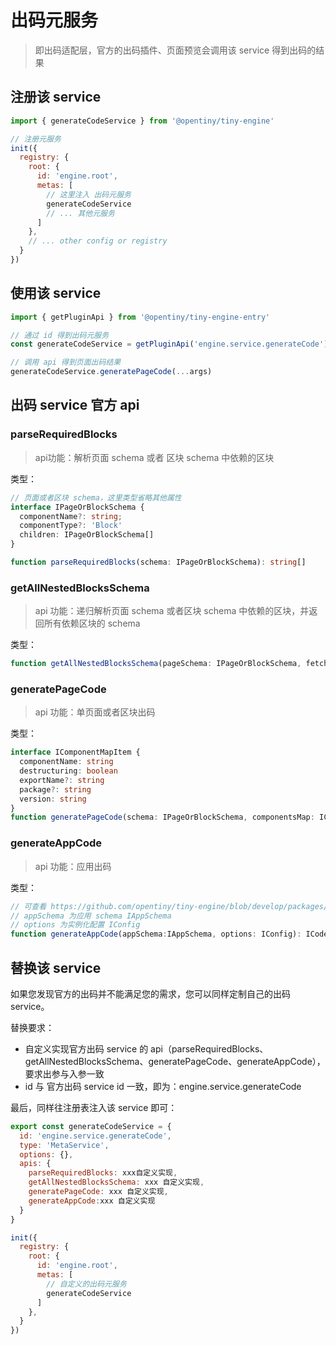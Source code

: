 # 出码元服务

> 即出码适配层，官方的出码插件、页面预览会调用该  service 得到出码的结果

## 注册该 service

```javascript
import { generateCodeService } from '@opentiny/tiny-engine'

// 注册元服务
init({
  registry: {
    root: {
      id: 'engine.root',
      metas: [
        // 这里注入 出码元服务
        generateCodeService
        // ... 其他元服务
      ]
    },
    // ... other config or registry
  }
})
```

## 使用该 service

```javascript
import { getPluginApi } from '@opentiny/tiny-engine-entry'

// 通过 id 得到出码元服务
const generateCodeService = getPluginApi('engine.service.generateCode')

// 调用 api 得到页面出码结果
generateCodeService.generatePageCode(...args)
```

## 出码 service 官方 api

### parseRequiredBlocks

> api功能：解析页面 schema 或者 区块 schema 中依赖的区块

类型：

```typescript
// 页面或者区块 schema，这里类型省略其他属性
interface IPageOrBlockSchema {
  componentName?: string;
  componentType?: 'Block'
  children: IPageOrBlockSchema[]
}

function parseRequiredBlocks(schema: IPageOrBlockSchema): string[]
```

### getAllNestedBlocksSchema

> api 功能：递归解析页面 schema 或者区块 schema 中依赖的区块，并返回所有依赖区块的 schema

类型：

```typescript
function getAllNestedBlocksSchema(pageSchema: IPageOrBlockSchema, fetchBlockSchemaApi: Promise<IPageOrBlockSchema>, blockSet: Set<string>): IPageOrBlockSchema[]
```

### generatePageCode

> api 功能：单页面或者区块出码

类型：

```typescript
interface IComponentMapItem {
  componentName: string
  destructuring: boolean
  exportName?: string
  package?: string
  version: string
}
function generatePageCode(schema: IPageOrBlockSchema, componentsMap: IComponentMapItem[], config: object): string
```

### generateAppCode

> api 功能：应用出码

类型：

```typescript
// 可查看 https://github.com/opentiny/tiny-engine/blob/develop/packages/vue-generator/src/index.d.ts
// appSchema 为应用 schema IAppSchema
// options 为实例化配置 IConfig
function generateAppCode(appSchema:IAppSchema, options: IConfig): ICodeGenResult
```

## 替换该 service

如果您发现官方的出码并不能满足您的需求，您可以同样定制自己的出码 service。

替换要求：

- 自定义实现官方出码 service 的 api（parseRequiredBlocks、getAllNestedBlocksSchema、generatePageCode、generateAppCode），要求出参与入参一致
- id 与 官方出码 service id 一致，即为：engine.service.generateCode

最后，同样往注册表注入该 service 即可：

```javascript
export const generateCodeService = {
  id: 'engine.service.generateCode',
  type: 'MetaService',
  options: {},
  apis: {
    parseRequiredBlocks: xxx自定义实现,
    getAllNestedBlocksSchema: xxx 自定义实现,
    generatePageCode: xxx 自定义实现,
    generateAppCode:xxx 自定义实现
  }
}

init({
  registry: {
    root: {
      id: 'engine.root',
      metas: [
        // 自定义的出码元服务
        generateCodeService
      ]
    },
  }
})
```

